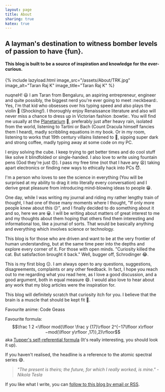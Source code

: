 ```yaml
---
layout: page
title: About
sharing: true
katex: true
---
```


## A layman's destination to witness bomber levels of passion to have {fun}.
#### This blog is built to be a source of inspiration and knowledge for the ever-curious.

{% include lazyload.html image_src="/assets/About/TRK.jpg" image_alt="Taran Raj K" image_title="Taran Raj K" %}

nuqneH! :smiley: I am Taran from Bengaluru, an aspiring entrepreneur, engineer and quite possibly, the biggest nerd you're ever going to meet :neckbeard:. Yes, I'm that kid who obsesses over his typing speed and also plays the violin :violin: (Shocking!). I thoroughly enjoy Renaissance literature and also will never miss a chance to dress up in Victorian fashion :bowtie:. You will find me usually at the [Planetarium](https://taralaya.org/) :milky_way:, preferably just after heavy rain, isolated from the world, listening to Tartini or Bach (Count Dracula himself fancies them I heard), madly scribbling equations in my book. Or in my room, listening to works that 19th century villains listened to :ghost:, sipping super dark and strong coffee, madly typing away at some code on my PC.

I enjoy solving the cube. I keep trying to get better times and do cool stuff like solve it blindfolded or single-handed. I also love to write using fountain pens (God they're just :heart_eyes:). I pass my free time (not that I have any :tired_face:) taking apart electronics or finding new ways to ethically hack into PCs :smiling_imp:.

I'm a person who loves to see the science in everything (You will be surprised at my ability to drag it into literally every conversation) and I derive great pleasure from introducing mind-blowing ideas to people :grin:. 

One day, while I was writing my journal and riding my rather lengthy train of thought, I had one of those many moments where I thought, "If only more people knew about this :confused:", and I finally decided to do something about it and so, here we are :grinning:. I will be writing about matters of great interest to me and my thoughts about them hoping that others find them interesting and informational too, like a journal of sorts. That would be basically anything and everything which involves science or technology.

This blog is for those who are driven and want to be at the very frontier of human understanding, but at the same time peer into the depths and explore every corner of it. For those with open minds. "Curiosity killed the cat. But satisfaction brought it back." Well, bugger off, Schrodinger :joy:.

This is my first blog :neutral_face:. I am always open to any questions, suggestions, disagreements, complaints or any other feedback. In fact, I hope you reach out to me regarding what you read here, as I love a good discussion, and a good argument, both in equal measure :smile:. I would also love to hear about any work that my blog articles were the inspiration for.

This blog will definitely scratch that curiosity itch for you. I believe that the brain is a muscle that should be kept fit :muscle:.

Favourite anime: Code Geass

Favourite formula: $$\frac 1 2​ <\lfloor mod(\lfloor \frac y {17}\rfloor 2^{−17\lfloor x\rfloor −mod(\lfloor y\rfloor ,17)},2)\rfloor$$ aka [Tupper's self-referential formula](https://en.wikipedia.org/wiki/Tupper%27s_self-referential_formula) (It's really interesting, you should look it up).

If you haven't realised, the headline is a reference to the atomic spectral series :sweat_smile:.

> *"The present is theirs; the future, for which I really worked, is mine." -Nikola Tesla*

If you like what I write, you can [follow to this blog by email or RSS](/follow-this-blog/).